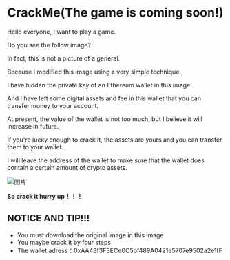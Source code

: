 # CrackMe(The game is coming soon!)

Hello everyone, I want to play a game.

Do you see the follow image?

In fact, this is not a picture of a general.

Because I modified this image using a very simple technique.

I have hidden the private key of an Ethereum wallet in this image.

And I have left some digital assets and fee in this wallet that you can transfer money to your account.

At present, the value of the wallet is not too much, but I believe it will increase in future.

If you're lucky enough to crack it, the assets are yours and you can transfer them to your wallet.

I will leave the address of the wallet to make sure that the wallet does contain a certain amount of crypto assets.

![图片](https://user-images.githubusercontent.com/76581055/121801377-98ac6780-cc69-11eb-85f9-0ab24dd038a7.png)

**So crack it hurry up！！！**

## NOTICE AND TIP!!!

- You must download the original image in this image
- You maybe crack it by four steps
- The wallet adress：0xAA43f3F3ECe0C5bf489A0421e5707e9502a2e1fF

